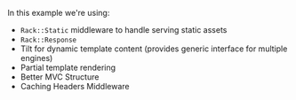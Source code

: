 In this example we're using:

- `Rack::Static` middleware to handle serving static assets
- `Rack::Response`
- Tilt for dynamic template content (provides generic interface for multiple engines)
- Partial template rendering
- Better MVC Structure
- Caching Headers Middleware
